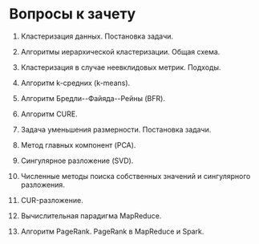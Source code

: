 # Вопросы к зачету

1. Кластеризация данных. Постановка задачи.

2. Алгоритмы иерархической кластеризации. Общая схема.

3. Кластеризация в случае неевклидовых метрик. Подходы.

4. Алгоритм k-средних (k-means).

5. Алгоритм Бредли--Файяда--Рейны (BFR).

6. Алгоритм CURE.

7. Задача уменьшения размерности. Постановка задачи.

8. Метод главных компонент (PCA).

9. Сингулярное разложение (SVD).

10. Численные методы поиска собственных значений и сингулярного разложения.

11. CUR-разложение.

12. Вычислительная парадигма MapReduce.

13. Алгоритм PageRank. PageRank в MapReduce и Spark.
